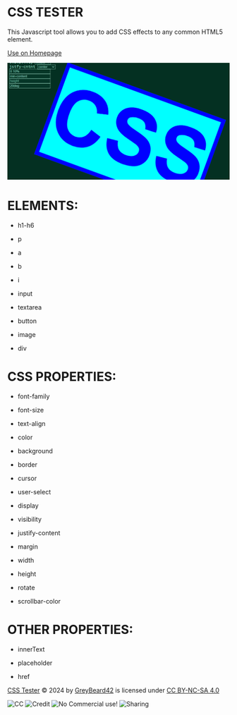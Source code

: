 # CSS TESTER

This Javascript tool allows you to add CSS effects to any common HTML5 element.

[Use on Homepage](https://greybeard42.neocities.org/javascript/cssTest/)

![preview.png](preview.png)

# ELEMENTS:

- h1-h6

- p

- a

- b

- i

- input

- textarea

- button

- image

- div

# CSS PROPERTIES:

- font-family

- font-size

- text-align

- color

- background

- border

- cursor

- user-select

- display

- visibility

- justify-content

- margin

- width

- height

- rotate

- scrollbar-color

# OTHER PROPERTIES:

- innerText

- placeholder

- href


[CSS Tester](http://greybeard42.neocities.org/javascript/cssTest/) © 2024 by [GreyBeard42](../../../) is licensed under [CC BY-NC-SA 4.0](https://creativecommons.org/licenses/by-nc-sa/4.0/?ref=chooser-v1)

![CC](https://mirrors.creativecommons.org/presskit/icons/cc.svg?ref=chooser-v1) ![Credit](https://mirrors.creativecommons.org/presskit/icons/by.svg?ref=chooser-v1) ![No Commercial use!](https://mirrors.creativecommons.org/presskit/icons/nc.svg?ref=chooser-v1) ![Sharing](https://mirrors.creativecommons.org/presskit/icons/sa.svg?ref=chooser-v1)
